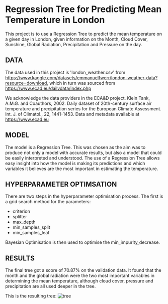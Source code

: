 # Regression Tree for Predicting Mean Temperature in London
This project is to use a Regression Tree to predict the mean temperature on a given day in London, given information on the Month, Cloud Cover, Sunshine, Global Radiation, Precipitation and Pressure on the day. 

## DATA
The data used in this project is 'london_weather.csv' from https://www.kaggle.com/datasets/emmanuelfwerr/london-weather-data?resource=download, which in turn was sourced from https://www.ecad.eu/dailydata/index.php

We acknowledge the data providers in the ECA&D project. Klein Tank, A.M.G. and Coauthors, 2002. Daily dataset of 20th-century surface air temperature and precipitation series for the European Climate Assessment. Int. J. of Climatol., 22, 1441-1453.
Data and metadata available at https://www.ecad.eu

## MODEL 
The model is a Regression Tree. This was chosen as the aim was to produce not only a model with accurate results, but also a model that could be easily interpreted and understood. The use of a Regression Tree allows easy insight into how the model is making its predictions and which variables it believes are the most important in estimating the temperature.

## HYPERPARAMETER OPTIMSATION
There are two steps in the hyperparameter optimisation process. The first is a grid search method for the parameters:
- criterion
- splitter
- max_depth
- min_samples_split
- min_samples_leaf

Bayesian Optimisation is then used to optimise the min_impurity_decrease.

## RESULTS
The final tree got a score of 70.87% on the validation data. It found that the month and the global radiation were the two most important variables in determining the mean temperature, although cloud cover, pressure and precipitation are all used deeper in the tree.

This is the resulting tree:
![tree](https://user-images.githubusercontent.com/131019698/232862360-fb8649bb-7e17-4b21-9e8a-73545fe3fa2b.png)
